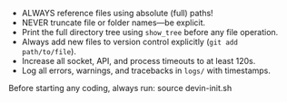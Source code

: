 
- ALWAYS reference files using absolute (full) paths!
- NEVER truncate file or folder names—be explicit.
- Print the full directory tree using `show_tree` before any file operation.
- Always add new files to version control explicitly (`git add path/to/file`).
- Increase all socket, API, and process timeouts to at least 120s.
- Log all errors, warnings, and tracebacks in `logs/` with timestamps.

Before starting any coding, always run:
source devin-init.sh
